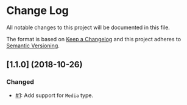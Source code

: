 # Change Log
All notable changes to this project will be documented in this file.

The format is based on [Keep a Changelog](http://keepachangelog.com/)
and this project adheres to [Semantic Versioning](http://semver.org/).

## [1.1.0] (2018-10-26)

### Changed

- [#1](https://github.com/dadi/api-validator/pull/1): Add support for `Media` type.
